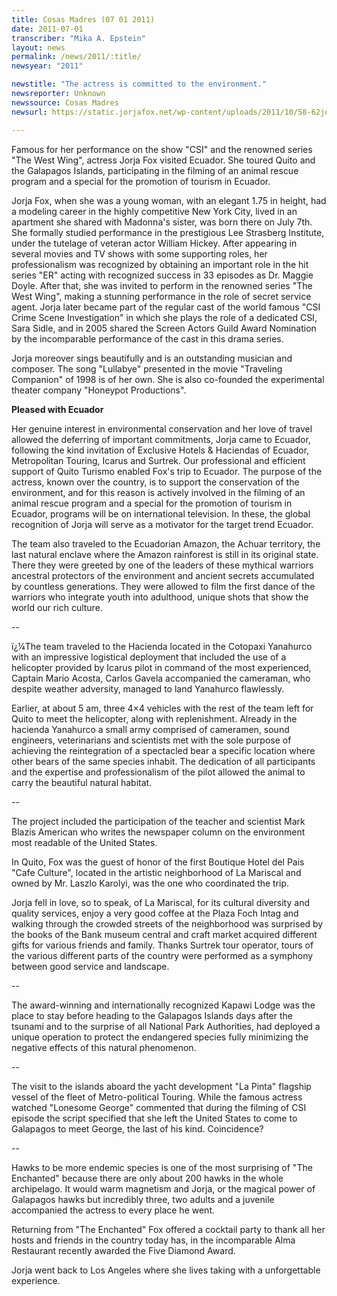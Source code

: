 ```yaml
---
title: Cosas Madres (07 01 2011)
date: 2011-07-01
transcriber: "Mika A. Epstein"
layout: news
permalink: /news/2011/:title/
newsyear: "2011"

newstitle: "The actress is committed to the environment."
newsreporter: Unknown
newssource: Cosas Madres
newsurl: https://static.jorjafox.net/wp-content/uploads/2011/10/58-62jorjafox.pdf

---
```


Famous for her performance on the show "CSI" and the renowned series "The West Wing", actress Jorja Fox visited Ecuador. She toured Quito and the Galapagos Islands, participating in the filming of an animal rescue program and a special for the promotion of tourism in Ecuador.

Jorja Fox, when she was a young woman, with an elegant 1.75 in height, had a modeling career in the highly competitive New York City, lived in an apartment she shared with Madonna's sister, was born there on July 7th. She formally studied performance in the prestigious Lee Strasberg Institute, under the tutelage of veteran actor William Hickey. After appearing in several movies and TV shows with some supporting roles, her professionalism was recognized by obtaining an important role in the hit series "ER" acting with recognized success in 33 episodes as Dr. Maggie Doyle. After that, she was invited to perform in the renowned series "The West Wing", making a stunning performance in the role of secret service agent. Jorja later became part of the regular cast of the world famous "CSI Crime Scene Investigation" in which she plays the role of a dedicated CSI, Sara Sidle, and in 2005 shared the Screen Actors Guild Award Nomination by the incomparable performance of the cast in this drama series.

Jorja moreover sings beautifully and is an outstanding musician and composer. The song "Lullabye" presented in the movie "Traveling Companion" of 1998 is of her own. She is also co-founded the experimental theater company "Honeypot Productions".

**Pleased with Ecuador**

Her genuine interest in environmental conservation and her love of travel allowed the deferring of important commitments, Jorja came to Ecuador, following the kind invitation of Exclusive Hotels & Haciendas of Ecuador, Metropolitan Touring, Icarus and Surtrek. Our professional and efficient support of Quito Turismo enabled Fox's trip to Ecuador. The purpose of the actress, known over the country, is to support the conservation of the environment, and for this reason is actively involved in the filming of an animal rescue program and a special for the promotion of tourism in Ecuador, programs will be on international television. In these, the global recognition of Jorja will serve as a motivator for the target trend Ecuador.

The team also traveled to the Ecuadorian Amazon, the Achuar territory, the last natural enclave where the Amazon rainforest is still in its original state. There they were greeted by one of the leaders of these mythical warriors ancestral protectors of the environment and ancient secrets accumulated by countless generations. They were allowed to film the first dance of the warriors who integrate youth into adulthood, unique shots that show the world our rich culture.

--

ï¿¼The team traveled to the Hacienda located in the Cotopaxi Yanahurco with an impressive logistical deployment that included the use of a helicopter provided by Icarus pilot in command of the most experienced, Captain Mario Acosta, Carlos Gavela accompanied the cameraman, who despite weather adversity, managed to land Yanahurco flawlessly.

Earlier, at about 5 am, three 4&#215;4 vehicles with the rest of the team left for Quito to meet the helicopter, along with replenishment. Already in the hacienda Yanahurco a small army comprised of cameramen, sound engineers, veterinarians and scientists met with the sole purpose of achieving the reintegration of a spectacled bear a specific location where other bears of the same species inhabit. The dedication of all participants and the expertise and professionalism of the pilot allowed the animal to carry the beautiful natural habitat.

--

The project included the participation of the teacher and scientist Mark Blazis American who writes the newspaper column on the environment most readable of the United States.

In Quito, Fox was the guest of honor of the first Boutique Hotel del Pais "Cafe Culture", located in the artistic neighborhood of La Mariscal and owned by Mr. Laszlo Karolyi, was the one who coordinated the trip.

Jorja fell in love, so to speak, of La Mariscal, for its cultural diversity and quality services, enjoy a very good coffee at the Plaza Foch Intag and walking through the crowded streets of the neighborhood was surprised by the books of the Bank museum central and craft market acquired different gifts for various friends and family. Thanks Surtrek tour operator, tours of the various different parts of the country were performed as a symphony between good service and landscape.

--

The award-winning and internationally recognized Kapawi Lodge was the place to stay before heading to the Galapagos Islands days after the tsunami and to the surprise of all National Park Authorities, had deployed a unique operation to protect the endangered species fully minimizing the negative effects of this natural phenomenon.

--

The visit to the islands aboard the yacht development "La Pinta" flagship vessel of the fleet of Metro-political Touring. While the famous actress watched "Lonesome George" commented that during the filming of CSI episode the script specified that she left the United States to come to Galapagos to meet George, the last of his kind. Coincidence?

--

Hawks to be more endemic species is one of the most surprising of "The Enchanted" because there are only about 200 hawks in the whole archipelago. It would warm magnetism and Jorja, or the magical power of Galapagos hawks but incredibly three, two adults and a juvenile accompanied the actress to every place he went.

Returning from "The Enchanted" Fox offered a cocktail party to thank all her hosts and friends in the country today has, in the incomparable Alma Restaurant recently awarded the Five Diamond Award.

Jorja went back to Los Angeles where she lives taking with a unforgettable experience.
